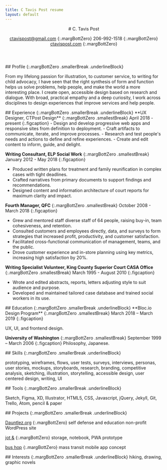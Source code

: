```yaml
---
title: C Tavis Post resume
layout: default
---
```


<article class="projText" markdown="1">
<header markdown="1">
# C. Tavis Post

[ctavispost@gmail.com](mailto:ctavispost@gmail.com)
{:.margBottZero}
206-992-1518
{:.margBottZero}
[ctavispost.com](https://ctavispost.com)
{:.margBottZero}
</header>

<section class="smBreak textGrid" markdown="1">
<article markdown="1">
## Profile
{:.margBottZero .smallerBreak .underlineBlock}

From my lifelong passion for illustration, to customer service, to writing for child advocacy, I have seen that the right synthesis of form and function helps us solve problems, help people, and make the world a more interesting place. I create open, accessible design based on research and dialogue. With broad, practical empathy and a deep curiosity, I work across disciplines to design experiences that improve services and help people.
</article>

<article markdown="1">
## Experience
{:.margBottZero .smallerBreak .underlineBlock}
**UX Designer, CTPost Design**
{:.margBottZero .smallestBreak}
April 2018 - present
{:.figcaption}
- Design and develop progressive web apps and responsive sites from definition to deployment.
- Craft artifacts to communicate, iterate, and improve processes.
- Research and test people's needs and actions to define and refine experiences.
- Create and edit content to inform, guide, and delight.

**Writing Consultant, ELP Social Work**
{:.margBottZero .smallestBreak}
January 2012 - May 2018
{:.figcaption}
- Produced written plans for treatment and family reunification in complex cases with tight deadlines.
- Crafted narratives from primary documents to support findings and recommendations.
- Designed content and information architecture of court reports for maximum clarity and impact.

**Fourth Manager, QFC**
{:.margBottZero .smallestBreak}
October 2008 - March 2018
{:.figcaption}
- Grew and mentored staff diverse staff of 64 people, raising buy-in, team cohesiveness, and retention.
- Consulted customers and employees directly, data, and surveys to form strategies that increased profit, productivity, and customer satisfaction.
- Facilitated cross-functional communication of management, teams, and the public.
- Drove customer experience and in-store planning using key metrics, increasing high satisfaction by 20%.

**Writing Specialist Volunteer, King County Superior Court CASA Office**
{:.margBottZero .smallestBreak}
March 1995 - August 2010
{:.figcaption}
- Wrote and edited abstracts, reports, letters adjusting style to suit audience and purpose.
- Developed and maintained tailored case database and trained social workers in its use.
</article>


<article markdown="1">
## Education
{:.margBottZero .smallerBreak .underlineBlock}
**Bloc.io Design Program**
{:.margBottZero .smallestBreak}
March 2018 – March 2019
{:.figcaption}

UX, UI, and frontend design.

**University of Washington**
{:.margBottZero .smallestBreak}
September 1999 – March 2006
{:.figcaption}
Philosophy, Japanese.
</article>

<article markdown="1">
## Skills
{:.margBottZero .smallerBreak .underlineBlock}

prototyping, wireframes, flows, user tests, surveys, interviews, personas, user stories, mockups, storyboards, research, branding, competitive analysis, sketching, illustration, storytelling, accessible design, user centered design, writing, UI
</article>

<article markdown="1">
## Tools
{:.margBottZero .smallerBreak .underlineBlock}

Sketch, Figma, XD, Illustrator, HTML5, CSS, Javascript, jQuery, Jekyll, Git, Trello, Atom, pencil & paper
</article>

<article markdown="1">
## Projects
{:.margBottZero .smallerBreak .underlineBlock}

[Dauntlez.org](https://dauntlez.org)
{:.margBottZero}
self defense and education non-profit WordPress site

[jot &](https://ctavispost.com/project01.html)
{:.margBottZero}
storage, notebook, PWA prototype

[bus hop](https://docs.google.com/presentation/d/1k-YYYjvpRXqHV7TVsjBOHiaG0Ug9v9CoFzt_kIuZ8Vg/edit?usp=sharing)
{:.margBottZero}
mass transit mobile app concept
</article>

<article markdown="1">
## Interests
{:.margBottZero .smallerBreak .underlineBlock}
hiking, drawing, graphic novels
</article>
</section>
</article>
